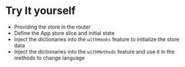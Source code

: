 # Try It yourself
* Providing the store in the router
* Define the App store slice and initial state
* Inject the dictionaries into the `withHooks` feature to initialize the store data
* Inject the dictionaries into the `withMethods` feature and use it in the methods to change language